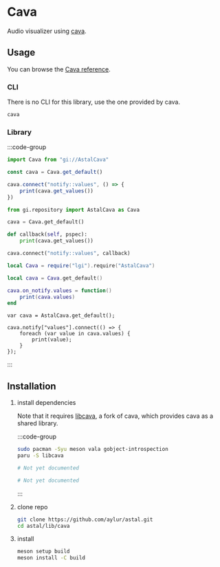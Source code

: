 # Cava

Audio visualizer using [cava](https://github.com/karlstav/cava).

## Usage

You can browse the [Cava reference](https://aylur.github.io/libastal/cava).

### CLI

There is no CLI for this library, use the one provided by cava.

```sh
cava
```

### Library

:::code-group

```js [<i class="devicon-javascript-plain"></i> JavaScript]
import Cava from "gi://AstalCava"

const cava = Cava.get_default()

cava.connect("notify::values", () => {
    print(cava.get_values())
})
```

```py [<i class="devicon-python-plain"></i> Python]
from gi.repository import AstalCava as Cava

cava = Cava.get_default()

def callback(self, pspec):
    print(cava.get_values())

cava.connect("notify::values", callback)
```

```lua [<i class="devicon-lua-plain"></i> Lua]
local Cava = require("lgi").require("AstalCava")

local cava = Cava.get_default()

cava.on_notify.values = function()
    print(cava.values)
end
```

```vala [<i class="devicon-vala-plain"></i> Vala]
var cava = AstalCava.get_default();

cava.notify["values"].connect(() => {
    foreach (var value in cava.values) {
        print(value);
    }
});
```

:::

## Installation

1. install dependencies

    Note that it requires [libcava](https://github.com/LukashonakV/cava), a fork
    of cava, which provides cava as a shared library.

    :::code-group

    ```sh [<i class="devicon-archlinux-plain"></i> Arch]
    sudo pacman -Syu meson vala gobject-introspection
    paru -S libcava
    ```

    ```sh [<i class="devicon-fedora-plain"></i> Fedora]
    # Not yet documented
    ```

    ```sh [<i class="devicon-ubuntu-plain"></i> Ubuntu]
    # Not yet documented
    ```

    :::

2. clone repo

    ```sh
    git clone https://github.com/aylur/astal.git
    cd astal/lib/cava
    ```

3. install

    ```sh
    meson setup build
    meson install -C build
    ```
